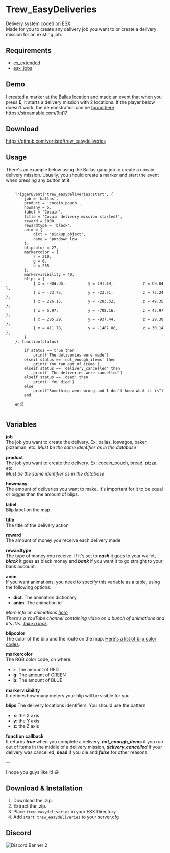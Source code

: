 # Trew_EasyDeliveries
Delivery system coded on ESX.  
Made for you to create any delivery job you want to or create a delivery mission for an existing job.

## Requirements
* [es_extended](https://github.com/ESX-Org/es_extended)
* [esx_jobs](https://github.com/ESX-Org/esx_jobs)

## Demo  
I created a marker at the Ballas location and made an event that when you press **E**, it starts a delivery mission with 2 locations. If the player below doesn't work, the demonstration can be [found here](https://streamable.com/9nj17)
https://streamable.com/9nj17

## Download
https://github.com/vortisrd/trew_easydeliveries

## Usage
There's an example below using the Ballas gang job to create a cocain delivery mission. Usually, you should create a marker and start the event when pressing any button at it.
```

    TriggerEvent('trew_easydeliveries:start', {
        job = 'ballas',
        product = 'cocain_pouch',
        howmany = 5,
        label = 'Cocain', 
        title = 'Cocain delivery mission started!',
        reward = 1000,
        rewardtype = 'black',
        anim = {
            dict = 'pickup_object',
            name = 'putdown_low'
        },
        blipcolor = 27,
        markercolor = {
            r = 210,
            g = 0,
            b = 255
        },
        markervisibility = 40,
        blips = {
            { x = -904.04,          y = 191.49,             z = 69.04 },
            { x = -23.75,           y = -23.71,             z = 73.24 }, 
            { x = 226.15,           y = -283.52,            z = 49.35 }, 
            { x = 5.97,             y = -708.16,            z = 45.97 }, 
            { x = 285.29,           y = -937.44,            z = 29.38 }, 
            { x = 411.78,           y = -1487.88,           z = 30.14 },
        }
    }, function(status)

        if status == true then
            print('The deliveries were made')
        elseif status == 'not_enough_items' then
            print('You ran out of items')
        elseif status == 'delivery_cancelled' then
            print(' The deliveries were cancelled')
        elseif status == 'dead' then
            print(' You died')
        else
            print("Something went wrong and I don't know what it is")
        end

    end)
    
```

## Variables
**job**  
The job you want to create the delivery. Ex: ballas, losvagos, baker, pizzaman, etc.
*Must be the same identifier as in the database*

**product**  
The job you want to create the delivery. Ex: cocain_pouch, bread, pizza, etc.  
*Must be the same identifier as in the database*

**howmany**  
The amount of deliveries you want to make. It's important for it to be equal or bigger than the amount of blips.

**label**  
Blip label on the map

**title**  
The title of the delivery action

**reward**  
The amount of money you receive each delivery made

**rewardtype**  
The type of money you receive. If it's set to ***cash*** it goes to your wallet, ***black*** it goes as black money and ***bank*** if you want it to go straight to your bank account.

**anim**   
If you want animations, you need to specify this variable as a table, using the following options:

 - **dict**: The animation dictionary
 - **anim**: The animation id

*More info on animations [here](https://alexguirre.github.io/animations-list/).  
There's a YouTube channel containing video on a bunch of animations and it's IDs. [Take a look](https://www.youtube.com/channel/UCzkFiWms11gxAip6n0cQz3A).*

**blipcolor**  
The color of the blip and the route on the map. [Here's a list of blip color codes](https://gtaforums.com/topic/864881-all-blip-color-ids-pictured/).

**markercolor**  
The RGB color code, on where:
 - **r**: The amount of RED
 - **g**: The amount of GREEN
 - **b**: The amount of BLUE

**markervisibility**  
It defines how many meters your blip will be visible for you

**blips** 
The delivery locations identifiers. You should use the pattern

 - **x**: the X axis
 - **y**: the Y axis
 - **z**: the Z axis

**function callback**  
It returns ***true*** when you complete a delivery, ***not_enough_items*** if you run out of items in the middle of a delivery mission, ***delivery_cancelled*** if your delivery was cancelled, **dead** if you die and ***false*** for other reasons.


-- 

I hope you guys like it! :smiley:



## Download & Installation
1) Download the .zip.
2) Extract the .zip.
3) Place `trew_easydeliveries` in your ESX Directory
4) Add `start trew_easydeliveries` to your server.cfg


## Discord

<img src="https://discordapp.com/api/guilds/531620822054600714/widget.png?style=banner2" alt="Discord Banner 2"/>

